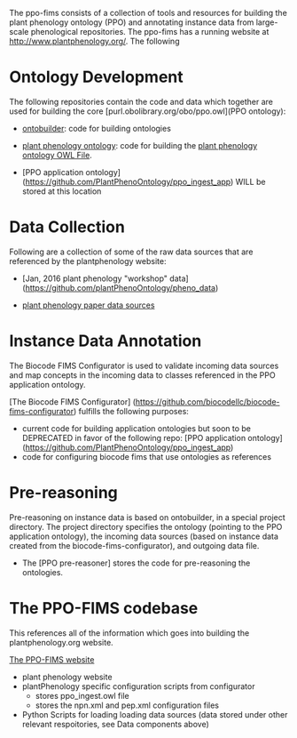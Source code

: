 The ppo-fims consists of a collection of tools and resources for building the plant phenology ontology (PPO) and annotating instance data from large-scale phenological repositories.  The ppo-fims has a running website at http://www.plantphenology.org/.  The following 

# Ontology Development 
The following repositories contain the code and data which together are used for building the core [purl.obolibrary.org/obo/ppo.owl](PPO ontology):  

  * [ontobuilder](https://github.com/stuckyb/ontobuilder): code for building ontologies

  * [plant phenology ontology](https://github.com/plantPhenoOntology/PPO): code for building the [plant phenology ontology OWL File](http://purl.obolibrary.org/obo/ppo.owl).

  * [PPO application ontology] (https://github.com/PlantPhenoOntology/ppo_ingest_app) WILL be stored at this location

# Data Collection
Following are a collection of some of the raw data sources that are referenced by the plantphenology website:  

  * [Jan, 2016 plant phenology "workshop" data] (https://github.com/plantPhenoOntology/pheno_data)

  * [plant phenology paper data sources](https://github.com/jdeck88/ppo_data)

# Instance Data Annotation
The Biocode FIMS Configurator is used to validate incoming data sources and map concepts in the incoming data to classes referenced in the PPO application ontology.

[The Biocode FIMS Configurator] (https://github.com/biocodellc/biocode-fims-configurator) fulfills the following purposes:
  * current code for building application ontologies but soon to be DEPRECATED in favor of the following repo: [PPO application ontology] (https://github.com/PlantPhenoOntology/ppo_ingest_app)
  * code for configuring biocode fims that use ontologies as references

# Pre-reasoning
Pre-reasoning on instance data is based on ontobuilder, in a special project directory.  The project directory specifies the ontology (pointing to the PPO application ontology), the incoming data sources (based on instance data created from the biocode-fims-configurator), and outgoing data file.

  * The [PPO pre-reasoner] stores the code for pre-reasoning the ontologies.

# The PPO-FIMS codebase 
This references all of the information which goes into building the plantphenology.org website.  

[The PPO-FIMS website](https://github.com/biocodellc/ppo-fims)
  * plant phenology website
  * plantPhenology specific configuration scripts from configurator
    * stores ppo_ingest.owl file
    * stores the npn.xml and pep.xml configuration files
  * Python Scripts for loading loading data sources (data stored under other relevant respoitories, see Data components above)

